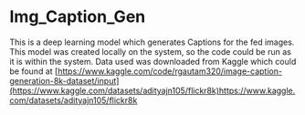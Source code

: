 # Img_Caption_Gen
This is a deep learning model which generates Captions for the fed images. This model was created locally on the system, so the code could be run as it is within the system. Data used was downloaded from Kaggle which could be found at [https://www.kaggle.com/code/rgautam320/image-caption-generation-8k-dataset/input](https://www.kaggle.com/datasets/adityajn105/flickr8k)https://www.kaggle.com/datasets/adityajn105/flickr8k
